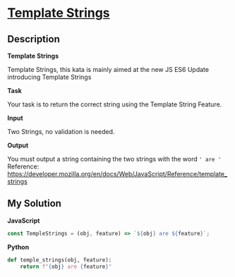 # [Template Strings](https://www.codewars.com/kata/55a14f75ceda999ced000048)

## Description

**Template Strings**

Template Strings, this kata is mainly aimed at the new JS ES6 Update introducing Template Strings

**Task**

Your task is to return the correct string using the Template String Feature.

**Input**

Two Strings, no validation is needed.

**Output**

You must output a string containing the two strings with the word `' are '`
Reference: https://developer.mozilla.org/en/docs/Web/JavaScript/Reference/template_strings

## My Solution

**JavaScript**

```js
const TempleStrings = (obj, feature) => `${obj} are ${feature}`;
```

**Python**

```py
def temple_strings(obj, feature):
    return f"{obj} are {feature}"
```
